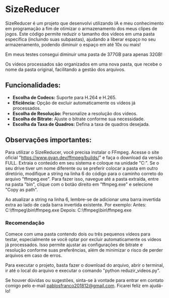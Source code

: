 # SizeReducer
SizeReducer é um projeto que desenvolvi utilizando IA e meu conhecimento em programação a fim de otimizar o armazenamento dos meus clipes de jogos.
Este código permite reduzir o tamanho dos vídeos em uma pasta específica (incluindo suas subpastas), ajudando a liberar espaço no seu armazenamento,
podendo diminuir o espaço em até 10x ou mais!

Em meus testes consegui diminuir uma pasta de 377GB para apenas 32GB!

Os vídeos processados são organizados em uma nova pasta, que recebe o nome da pasta original, facilitando a gestão dos arquivos.



## Funcionalidades:
+ **Escolha de Codecs:** Suporte para H.264 e H.265.
+ **Eficiência:** Opção de excluir automaticamente os vídeos já processados.
+ **Escolha de Resolução:** Personalize a resolução dos vídeos.
+ **Escolha de Bitrate:** Ajuste o bitrate conforme sua necessidade.
+ **Escolha da Taxa de Quadros:** Defina a taxa de quadros desejada.



## Observações importantes:
Para utilizar o SizeReducer, você precisa instalar o FFmpeg. Acesse o site oficial "https://www.gyan.dev/ffmpeg/builds/" e faça o download da versão FULL. 
Extraia o conteúdo em seu sistema e coloque na unidade "C:".
Se o seu drive tiver um nome diferente ou se preferir colocar a pasta em outro diretório, modifique a string na linha 6 do código para o caminho correto do arquivo "ffmpeg.exe".
Para fazer isso, navegue até a pasta extraída, entre na pasta "bin", clique com o botão direito em "ffmpeg.exe" e selecione "Copy as path".

Ao atualizar a string na linha 6, lembre-se de adicionar uma barra invertida extra ao lado de cada barra invertida existente. Por exemplo:
Antes: C:\ffmpeg\bin\ffmpeg.exe
Depois: C:\\ffmpeg\\bin\\ffmpeg.exe

### Recomendação
Comece com uma pasta contendo dois ou três pequenos vídeos para testar, especialmente se você optar por excluir automaticamente os vídeos já processados.
Isso permite ajustar as configurações de bitrate e resolução conforme suas preferências, além de minimizar o risco de perder arquivos em caso de erros.

Para executar o projeto, basta fazer o download do arquivo, abrir o terminal, ir até o local do arquivo e executar o comando "python reduzir_videos.py".

Se houver dúvidas ou sugestões, sinta-se à vontade para entrar em contato comigo pelo e-mail pablosfranco201812@gmail.com. Ficarei feliz em ajudá-lo!
